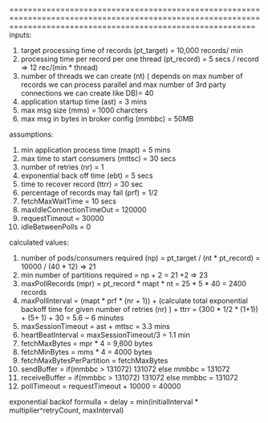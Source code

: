 =================================================================================================================================================================
inputs: 
1. target processing time of records (pt_target) = 10,000 records/ min
2. processing time per record per one thread (pt_record) = 5 secs / record => 12 rec/(min * thread)
3. number of threads we can create (nt) ( depends on max number of records we can process parallel and max number of 3rd party connections we can create like DB)= 40
4. application startup time (ast) = 3 mins
5. max msg size (mms) = 1000 charcters
6. max msg in bytes in broker config (mmbbc) = 50MB

assumptions:
1. min application process time (mapt) = 5 mins
2. max time to start consumers (mttsc) = 30 secs
3. number of retries (nr) = 1
4. exponential back off time (ebt) = 5 secs
5. time to recover record (ttrr) = 30 sec
6. percentage of records may fail (prf) = 1/2
7. fetchMaxWaitTime = 10 secs
9. maxIdleConnectionTimeOut = 120000
10. requestTimeout = 30000
11. idleBetweenPolls = 0

calculated values:
1. number of pods/consumers required (np) = pt_target / (nt * pt_record) = 10000 / (40 * 12) => 21
2. min number of partitions required = np  + 2 = 21 +2 => 23
3. maxPollRecords (mpr) = pt_record * mapt * nt = 25 * 5 * 40 = 2400 records
4. maxPollInterval = (mapt * prf * (nr + 1)) + (calculate total exponential backoff time for given number of retries (nr) ) + ttrr = (300 * 1/2 * (1+1)) + (5+ 1) + 30 = 5.6 ~ 6 minutes
5. maxSessionTimeout = ast + mttsc = 3.3 mins
6. heartBeatInterval = maxSessionTimeout/3 = 1.1 min
7. fetchMaxBytes = mpr * 4 = 9,600 bytes
8. fetchMinBytes = mms * 4 = 4000 bytes
9. fetchMaxBytesPerPartition = fetchMaxBytes
10. sendBuffer = if(mmbbc > 131072) 131072 else mmbbc = 131072
11. receiveBuffer = if(mmbbc > 131072) 131072 else mmbbc = 131072
12. pollTimeout = requestTimeout + 10000 = 40000

exponential backof formulla = delay = min(initialInterval * multiplier^retryCount, maxInterval)